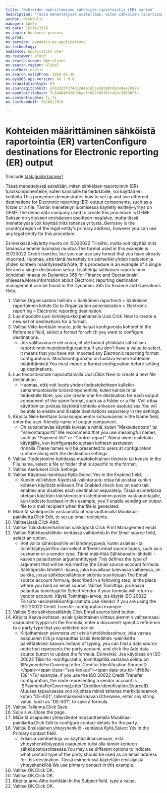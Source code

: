 ```yaml
--- 
title: "Kohteiden määrittäminen sähköistä raportointia (ER) varten"
description: "Tässä menettelyssä esitellään, miten sähköisen raportoinnin (ER) tuloskomponenteille, kuten kansioille tai tiedostoille, voi käyttää eri kohteita."
author: NickSelin
manager: AnnBe
ms.date: 10/14/2016
ms.topic: business-process
ms.prod: 
ms.service: dynamics-ax-applications
ms.technology: 
audience: Application User
ms.reviewer: kfend
ms.search.scope: Operations
ms.search.region: Global
ms.author: nselin
ms.search.validFrom: 2016-06-30
ms.dyn365.ops.version: AX 7.0.0
ms.translationtype: HT
ms.sourcegitcommit: e782d33f3748524491dace28008cd9148ae70529
ms.openlocfilehash: 7c84464f426d6bedff092fd918fcabbc35600f3c
ms.contentlocale: fi-fi
ms.lasthandoff: 08/08/2018

---
```

# <a name="configure-destinations-for-electronic-reporting-er-output"></a><span data-ttu-id="d5b8e-103">Kohteiden määrittäminen sähköistä raportointia (ER) varten</span><span class="sxs-lookup"><span data-stu-id="d5b8e-103">Configure destinations for Electronic reporting (ER) output</span></span>

[!include [task guide banner](../../includes/task-guide-banner.md)]

<span data-ttu-id="d5b8e-104">Tässä menettelyssä esitellään, miten sähköisen raportoinnin (ER) tuloskomponenteille, kuten kansioille tai tiedostoille, voi käyttää eri kohteita.</span><span class="sxs-lookup"><span data-stu-id="d5b8e-104">This procedure demonstrates how to set up and use different destinations for Electronic reporting (ER) output components, such as a folder or a file.</span></span> <span data-ttu-id="d5b8e-105">Tämän menettelyn luomisessa käytetty esittely-yritys on DEMF.</span><span class="sxs-lookup"><span data-stu-id="d5b8e-105">The demo data company used to create this procedure is DEMF.</span></span> <span data-ttu-id="d5b8e-106">Saksan on yrityksen ensisijaisen osoitteen maa/alue, mutta tässä menettelyssä voit käyttää mitä tahansa yritystä..</span><span class="sxs-lookup"><span data-stu-id="d5b8e-106">Germany is the country\region of the legal entity’s primary address, however you can use any legal entity for this procedure.</span></span> 

<span data-ttu-id="d5b8e-107">Esimerkissä käytetty muoto on ISO20022 Tilisiirto, mutta voit käyttää mitä tahansa aiemmin tuomaasi muotoa.</span><span class="sxs-lookup"><span data-stu-id="d5b8e-107">The format used in this example is ISO20022 Credit transfer, but you can use any format that you have already imported.</span></span> <span data-ttu-id="d5b8e-108">Huomaa, että tämä menettely on esimerkki yhden tiedoston ja yhden kohteen määrityksestä.</span><span class="sxs-lookup"><span data-stu-id="d5b8e-108">Note, this procedure is an example of a single file and a single destination setup.</span></span> <span data-ttu-id="d5b8e-109">Lisätietoja sähköisen raportoinnin kohdehallinnasta on Dynamics 365 for Finance and Operationsin ohjeessa.</span><span class="sxs-lookup"><span data-stu-id="d5b8e-109">More information about Electronic reporting destination management can be found in the Dynamics 365 for Finance and Operations Help.</span></span>

1. <span data-ttu-id="d5b8e-110">Valitse Organisaation hallinto > Sähköinen raportointi > Sähköisen raportoinnin kohde.</span><span class="sxs-lookup"><span data-stu-id="d5b8e-110">Go to Organization administration > Electronic reporting > Electronic reporting destination.</span></span>
2. <span data-ttu-id="d5b8e-111">Luo muodolle uusi kohdejoukko painamalla Uusi.</span><span class="sxs-lookup"><span data-stu-id="d5b8e-111">Click New to create a new set of destinations for a format.</span></span>
3. <span data-ttu-id="d5b8e-112">Valitse Viite-kenttään muoto, jolle haluat konfiguroida kohteet.</span><span class="sxs-lookup"><span data-stu-id="d5b8e-112">In the Reference field, select a format for which you want to configure destinations.</span></span>
    * <span data-ttu-id="d5b8e-113">Jos valittavana ei ole arvoa, et ole tuonut yhtäkään sähköisen raportoinnin muotokonfiguraatiota.</span><span class="sxs-lookup"><span data-stu-id="d5b8e-113">If you don't have a value to select, it means that you have not imported any Electronic reporting format configurations.</span></span> <span data-ttu-id="d5b8e-114">Muotokonfiguraatio on tuotava ennen kohteiden määrittämistä.</span><span class="sxs-lookup"><span data-stu-id="d5b8e-114">You must import a format configuration before setting up destinations.</span></span>  
4. <span data-ttu-id="d5b8e-115">Luo tiedostokohde napsauttamalla Uusi.</span><span class="sxs-lookup"><span data-stu-id="d5b8e-115">Click New to create a new file destination.</span></span>
    * <span data-ttu-id="d5b8e-116">Huomaa, että voit luoda yhden tiedostokohteen kullekin samanmuotoiselle tuloskomponentille, kuten kansiolle tai tiedostolle.</span><span class="sxs-lookup"><span data-stu-id="d5b8e-116">Note, you can create one file destination for each output component of the same format, such as a folder or a file.</span></span> <span data-ttu-id="d5b8e-117">Voit ottaa käyttöön tai poistaa käytöstä kohteita erikseen asetuksissa.</span><span class="sxs-lookup"><span data-stu-id="d5b8e-117">You will be able to enable and disable destinations separately in the settings.</span></span>  
5. <span data-ttu-id="d5b8e-118">Kirjoita Nimi-kenttään tuloskomponentin kutsumanimi.</span><span class="sxs-lookup"><span data-stu-id="d5b8e-118">In the Name field, enter the user-friendly name of output component.</span></span>
    * <span data-ttu-id="d5b8e-119">On suositeltavaa käyttää kuvaavia nimiä, kuten "Maksutiedosto" tai "Valvontaraportti".</span><span class="sxs-lookup"><span data-stu-id="d5b8e-119">We recommend that you use meaningful names, such as "Payment file" or "Control report".</span></span> <span data-ttu-id="d5b8e-120">Nämä nimet esitetään käyttäjille, kun konfiguraatio ajetaan kohteen asetusten rinnalla.</span><span class="sxs-lookup"><span data-stu-id="d5b8e-120">These names will be presented to users at configuration runtime along with the destination settings.</span></span>  
6. <span data-ttu-id="d5b8e-121">Valitse Tiedostonimi-kohdassa muotokohtainen tiedosto tai kansio.</span><span class="sxs-lookup"><span data-stu-id="d5b8e-121">In the File name, select a file or folder that is specific to the format.</span></span>
7. <span data-ttu-id="d5b8e-122">Valitse Asetukset.</span><span class="sxs-lookup"><span data-stu-id="d5b8e-122">Click Settings.</span></span>
8. <span data-ttu-id="d5b8e-123">Valitse Käytössä-kentässä Kyllä.</span><span class="sxs-lookup"><span data-stu-id="d5b8e-123">Select Yes in the Enabled field.</span></span>
    * <span data-ttu-id="d5b8e-124">Kunkin välilehden Käytössä-valintaruutu ottaa tai poistaa kunkin kohteen käytöstä erikseen.</span><span class="sxs-lookup"><span data-stu-id="d5b8e-124">The Enabled check box on each tab enables and disables each destination separately.</span></span> <span data-ttu-id="d5b8e-125">Tässä esimerkissä otetaan käyttöön tulostiedoston lähettäminen postin vastaanottajalle, kun tiedosto luodaan.</span><span class="sxs-lookup"><span data-stu-id="d5b8e-125">In this example, you'll enable sending an output file to a mail recipient when the file is generated.</span></span>  
9. <span data-ttu-id="d5b8e-126">Määritä sähköpostin vastaanottajat napsauttamalla Muokkaa-painiketta.</span><span class="sxs-lookup"><span data-stu-id="d5b8e-126">Click Edit, to set up email recipients.</span></span>
10. <span data-ttu-id="d5b8e-127">ValitseLisää.</span><span class="sxs-lookup"><span data-stu-id="d5b8e-127">Click Add.</span></span>
11. <span data-ttu-id="d5b8e-128">Valitse Tulostuksenhallinnan sähköposti.</span><span class="sxs-lookup"><span data-stu-id="d5b8e-128">Click Print Management email.</span></span>
12. <span data-ttu-id="d5b8e-129">Valitse Sähköpostilähde-kentässä vaihtoehto.</span><span class="sxs-lookup"><span data-stu-id="d5b8e-129">In the Email source  field, select an option.</span></span>
    * <span data-ttu-id="d5b8e-130">Voit valita sähköpostille eri lähdetyyppejä, kuten asiakas- tai toimittajatyypin</span><span class="sxs-lookup"><span data-stu-id="d5b8e-130">You can select different email source types, such as a customer or a vendor type.</span></span> <span data-ttu-id="d5b8e-131">Tämä määrittää Sähköpostin lähdetili -kaavan palauttaman argumenttityypin.</span><span class="sxs-lookup"><span data-stu-id="d5b8e-131">This defines the type of argument that will be returned by the Email source account formula.</span></span> <span data-ttu-id="d5b8e-132">Sähköpostin lähdetili -kaava, joka kuvaillaan tulevassa vaiheessa, on paikka, jossa sähköpostilähteen sidonta suoritetaan.</span><span class="sxs-lookup"><span data-stu-id="d5b8e-132">The Email source account formula, described in a following step, is the place where you bind an email source.</span></span> <span data-ttu-id="d5b8e-133">Valitse Toimittaja, jos kaava palauttaa toimittajatilin.</span><span class="sxs-lookup"><span data-stu-id="d5b8e-133">Select Vendor if your formula will return a vendor account.</span></span> <span data-ttu-id="d5b8e-134">Käytä Toimittaja-arvoa, jos käytät ISO 20022 Tilisiirto -esimerkkikonfiguraatiota.</span><span class="sxs-lookup"><span data-stu-id="d5b8e-134">Use Vendor if you are using the ISO 20022 Credit Transfer configuration example.</span></span>  
13. <span data-ttu-id="d5b8e-135">Valitse Sido sähköpostilähde.</span><span class="sxs-lookup"><span data-stu-id="d5b8e-135">Click Email source bind button.</span></span>
14. <span data-ttu-id="d5b8e-136">Kirjoita Kaava-kohtaan, asiakirjakohtainen viittaus aiemmin valitsemaasi osapuolen tyyppiin.</span><span class="sxs-lookup"><span data-stu-id="d5b8e-136">In the Formula, enter a document-specific reference to a party type that you selected earlier.</span></span>
    * <span data-ttu-id="d5b8e-137">Kirjoittamisen asemesta voit etsiä tietolähdesolmun, joka vastaa osapuolen tiliä ja napsauttaa Lisää tietolähde -painiketta päivittääksesi kaavan.</span><span class="sxs-lookup"><span data-stu-id="d5b8e-137">Instead of typing, you can find a data source node that represents the party account, and click the Add data source button to update the formula.</span></span> <span data-ttu-id="d5b8e-138">Esimerkki: Jos käytössä on ISO 20022 Tilisiirto -konfiguraatio, toimittajatiliä vastaava solmu on $PaymentsForCoveringLetter'.Creditor.Identification.SourceID.</span><span class="sxs-lookup"><span data-stu-id="d5b8e-138">For example, if you use the ISO 20022 Credit Transfer configuration, the node representing a vendor account is '$PaymentsForCoveringLetter'.Creditor.Identification.SourceID.</span></span> <span data-ttu-id="d5b8e-139">Muussa tapauksessa voit kirjoittaa minkä tahansa merkkijonoarvon, kuten "DE-001", tallentaaksesi kaavan.</span><span class="sxs-lookup"><span data-stu-id="d5b8e-139">Otherwise, enter any string value, such as "DE-001", to save a formula.</span></span>  
15. <span data-ttu-id="d5b8e-140">Valitse Tallenna.</span><span class="sxs-lookup"><span data-stu-id="d5b8e-140">Click Save.</span></span>
16. <span data-ttu-id="d5b8e-141">Sulje sivu.</span><span class="sxs-lookup"><span data-stu-id="d5b8e-141">Close the page.</span></span>
17. <span data-ttu-id="d5b8e-142">Määritä osapuolen yhteystiedot napsauttamalla Muokkaa-painiketta.</span><span class="sxs-lookup"><span data-stu-id="d5b8e-142">Click Edit to configure contact details for the party.</span></span>
18. <span data-ttu-id="d5b8e-143">Valitse Ensisijainen yhteyshenkilö -kentässä Kyllä.</span><span class="sxs-lookup"><span data-stu-id="d5b8e-143">Select Yes in the Primary contact field.</span></span>
    * <span data-ttu-id="d5b8e-144">Erilaisia vaihtoehtoja voi käyttää ilmaisemaan, mitä yhteyshenkilötyyppiä osapuolen tulisi olla tämän kohteen sähköpostiosoitteessa.</span><span class="sxs-lookup"><span data-stu-id="d5b8e-144">You may use different options to indicate what contact type of the party should be used as an email address for this destination.</span></span> <span data-ttu-id="d5b8e-145">Tässä esimerkissä käytetään ensisijaista yhteyshenkilöä.</span><span class="sxs-lookup"><span data-stu-id="d5b8e-145">We use primary contact in this example.</span></span>  
19. <span data-ttu-id="d5b8e-146">Valitse OK.</span><span class="sxs-lookup"><span data-stu-id="d5b8e-146">Click OK.</span></span>
20. <span data-ttu-id="d5b8e-147">Valitse OK.</span><span class="sxs-lookup"><span data-stu-id="d5b8e-147">Click OK.</span></span>
21. <span data-ttu-id="d5b8e-148">Kirjoita arvo Aihe-kenttään.</span><span class="sxs-lookup"><span data-stu-id="d5b8e-148">In the Subject field, type a value.</span></span>
22. <span data-ttu-id="d5b8e-149">Valitse OK.</span><span class="sxs-lookup"><span data-stu-id="d5b8e-149">Click OK.</span></span>


